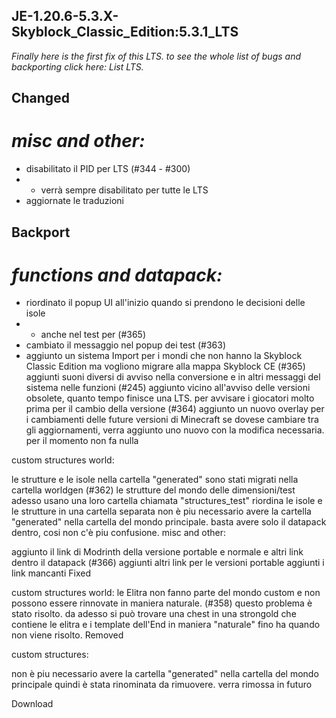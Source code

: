 ## JE-1.20.6-5.3.X-Skyblock_Classic_Edition:5.3.1_LTS

_Finally here is the first fix of this LTS. to see the whole list of bugs and backporting click here: List LTS._

## Changed

# _misc and other:_

- disabilitato il PID per LTS (#344 - #300)
- - verrà sempre disabilitato per tutte le LTS
- aggiornate le traduzioni

## Backport

# _functions and datapack:_

- riordinato il popup UI all'inizio quando si prendono le decisioni delle isole
- - anche nel test per (#365)
- cambiato il messaggio nel popup dei test (#363)
- aggiunto un sistema Import per i mondi che non hanno la Skyblock Classic Edition ma vogliono migrare alla mappa Skyblock CE (#365)
aggiunti suoni diversi di avviso nella conversione e in altri messaggi del sistema nelle funzioni (#245)
aggiunto vicino all'avviso delle versioni obsolete, quanto tempo finisce una LTS. per avvisare i giocatori molto prima per il cambio della versione (#364)
aggiunto un nuovo overlay per i cambiamenti delle future versioni di Minecraft
se dovese cambiare tra gli aggiornamenti, verra aggiunto uno nuovo con la modifica necessaria.
per il momento non fa nulla

custom structures world:

le strutture e le isole nella cartella "generated" sono stati migrati nella cartella worldgen (#362)
le strutture del mondo delle dimensioni/test adesso usano una loro cartella chiamata "structures_test"
riordina le isole e le strutture in una cartella separata
non è piu necessario avere la cartella "generated" nella cartella del mondo principale. basta avere solo il datapack dentro, cosi non c'è piu confusione.
misc and other:


aggiunto il link di Modrinth della versione portable e normale e altri link dentro il datapack (#366)
aggiunti altri link per le versioni portable
aggiunti i link mancanti
Fixed

custom structures world:
le Elitra non fanno parte del mondo custom e non possono essere rinnovate in maniera naturale. (#358)
questo problema è stato risolto. da adesso si può trovare una chest in una strongold che contiene le elitra e i template dell'End in maniera "naturale" fino ha quando non viene risolto.
Removed

custom structures:


non è piu necessario avere la cartella "generated" nella cartella del mondo principale
quindi è stata rinominata da rimuovere. verra rimossa in futuro

Download